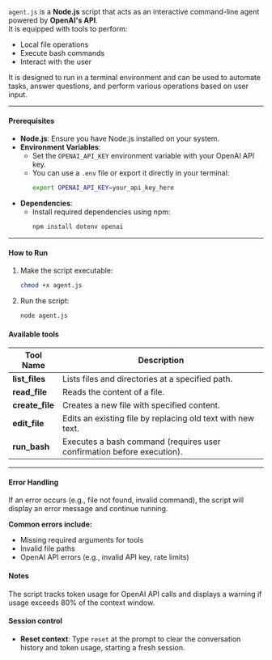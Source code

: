 `agent.js` is a **Node.js** script that acts as an interactive command-line agent powered by **OpenAI's API**.  
It is equipped with tools to perform:

- Local file operations
- Execute bash commands
- Interact with the user

It is designed to run in a terminal environment and can be used to automate tasks, answer questions, and perform various operations based on user input.

---

#### Prerequisites

- **Node.js**: Ensure you have Node.js installed on your system.
- **Environment Variables**:
    - Set the `OPENAI_API_KEY` environment variable with your OpenAI API key.
    - You can use a `.env` file or export it directly in your terminal:
      ```bash
      export OPENAI_API_KEY=your_api_key_here
      ```
- **Dependencies**:
    - Install required dependencies using npm:
      ```bash
      npm install dotenv openai
      ```

---

#### How to Run

1. Make the script executable:
   ```bash
   chmod +x agent.js

2. Run the script:
   ```bash
   node agent.js
   ```

#### Available tools

| Tool Name        | Description                                                            |
| ---------------- | ---------------------------------------------------------------------- |
| **list\_files**  | Lists files and directories at a specified path.                       |
| **read\_file**   | Reads the content of a file.                                           |
| **create\_file** | Creates a new file with specified content.                             |
| **edit\_file**   | Edits an existing file by replacing old text with new text.            |
| **run\_bash**    | Executes a bash command (requires user confirmation before execution). |
****

#### Error Handling

If an error occurs (e.g., file not found, invalid command), the script will display an error message and continue running.

**Common errors include:**

- Missing required arguments for tools
- Invalid file paths
- OpenAI API errors (e.g., invalid API key, rate limits)  


#### Notes

The script tracks token usage for OpenAI API calls and displays a warning if usage exceeds 80% of the context window.

#### Session control

- **Reset context**: Type `reset` at the prompt to clear the conversation history and token usage, starting a fresh session.

